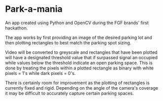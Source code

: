 # Park-a-mania

An app created using Python and OpenCV during the FGF brands' first hackathon.

The app works by first providing an image of the desired parking lot and then plotting rectangles to best match the parking spot sizing.

Video will be converted to greyscale and rectangles that have been plotted will have a designated threshold value that if surpassed signal an occupied while values below the threshold indicate an open parking space. 
This is done by treating the pixels within a plotted rectangle as binary with white pixels = 1's while dark pixels = 0's.

There is certainly room for improvement as the plotting of rectangles is currently fixed and rigid. Depending on the angle of the camera's coverage it may be difficult to accurately capture certain parking spaces.
